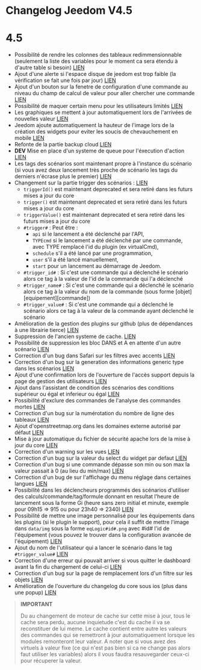 # Changelog Jeedom V4.5

# 4.5

- Possibilité de rendre les colonnes des tableaux redimmensionnable (seulement la liste des variables pour le moment ca sera étendu à d'autre table si besoin) [LIEN](https://github.com/jeedom/core/issues/2499)
- Ajout d'une alerte si l'espace disque de jeedom est trop faible (la vérification se fait une fois par jour) [LIEN](https://github.com/jeedom/core/issues/2438)
- Ajout d'un bouton sur la fenetre de configuration d'une commande au niveau du champ de calcul de valeur pour aller chercher une commande [LIEN](https://github.com/jeedom/core/issues/2776)
- Possibilité de maquer certain menu pour les utilisateurs limités [LIEN](https://github.com/jeedom/core/issues/2651)
- Les graphiques se mettent à jour automatiquement lors de l'arrivées de nouvelles valeur [LIEN](https://github.com/jeedom/core/issues/2749)
- Jeedom ajoute automatiquement la hauteur de l'image lors de la création des widgets pour eviter les soucis de chevauchement en mobile [LIEN](https://github.com/jeedom/core/issues/2539)
- Refonte de la partie backup cloud [LIEN](https://github.com/jeedom/core/issues/2765)
- **DEV** Mise en place d'un systeme de queue pour l'éxecution d'action [LIEN](https://github.com/jeedom/core/issues/2489)
- Les tags des scénarios sont maintenant propre à l'instance du scénario (si vous avez deux lancement très proche de scénario les tags du derniers n'écrase plus le premier) [LIEN](https://github.com/jeedom/core/issues/2763)
- Changement sur la partie trigger des scénarios : [LIEN](https://github.com/jeedom/core/issues/2414)
  - ``triggerId()`` est maintenant deprecated et sera retiré dans les futurs mises a jour du core
  - ``trigger()`` est maintenant deprecated et sera retiré dans les futurs mises a jour du core
  - ``triggerValue()`` est maintenant deprecated et sera retiré dans les futurs mises a jour du core
  - ``#trigger#`` : Peut être :
    - ``api`` si le lancement a été déclenché par l'API,
    - ``TYPEcmd`` si le lancement a été déclenché par une commande, avec TYPE remplacé l'id du plugin (ex virtualCmd),
    - ``schedule`` s'il a été lancé par une programmation,
    - ``user`` s'il a été lancé manuellement,
    - ``start`` pour un lancement au démarrage de Jeedom.
  - ``#trigger_id#`` : Si c'est une commande qui a déclenché le scénario alors ce tag à la valeur de l'id de la commande qui l'a déclenché
  - ``#trigger_name#`` : Si c'est une commande qui a déclenché le scénario alors ce tag à la valeur du nom de la commande (sous forme [objet][equipement][commande])
  - ``#trigger_value#`` : Si c'est une commande qui a déclenché le scénario alors ce tag à la valeur de la commande ayant déclenché le scénario
- Amélioration de la gestion des plugins sur github (plus de dépendances à une librairie tierce) [LIEN](https://github.com/jeedom/core/issues/2567)
- Suppression de l'ancien systeme de cache. [LIEN](https://github.com/jeedom/core/pull/2799)
- Possibilité de suppression les bloc DANS et A en attente d'un autre scénario [LIEN](https://github.com/jeedom/core/pull/2379)
- Correction d'un bug dans Safari sur les filtres avec accents [LIEN](https://github.com/jeedom/core/pull/2754)
- Correction d'un bug sur la generation des informations generic type dans les scénarios [LIEN](https://github.com/jeedom/core/pull/2806)
- Ajout d'une confirmation lors de l'ouverture de l'accès support depuis la page de gestion des utilisateurs [LIEN](https://github.com/jeedom/core/pull/2809)
- Ajout dans l'assistant de condition des scénarios des conditions supérieur ou égal et inferieur ou égal [LIEN](https://github.com/jeedom/core/issues/2810)
- Possibilité d'exclure des commandes de l'analyse des commandes mortes [LIEN](https://github.com/jeedom/core/issues/2812)
- Correction d'un bug sur la numérotation du nombre de ligne des tableaux [LIEN](https://github.com/jeedom/core/commit/0e9e44492e29f7d0842b2c9b3df39d0d98957c83)
- Ajout d'openstreetmap.org dans les domaines externe autorisé par défaut [LIEN](https://github.com/jeedom/core/commit/2d62c64f0bd1958372844f6859ef691f88852422)
- Mise à jour automatique du fichier de sécurité apache lors de la mise à jour du core [LIEN](https://github.com/jeedom/core/issues/2815)
- Correction d'un warning sur les vues [LIEN](https://github.com/jeedom/core/pull/2816)
- Correction d'un bug sur la valeur du select du widget par defaut [LIEN](https://github.com/jeedom/core/pull/2813)
- Correction d'un bug si une commande dépasse son min ou son max la valeur passait à 0 (au lieu du min/max) [LIEN](https://github.com/jeedom/core/issues/2819)
- Correction d'un bug de sur l'affichage du menu réglage dans certaines langues [LIEN](https://github.com/jeedom/core/issues/2821)
- Possibilité dans les déclencheurs programmés des scénarios d'utiliser des calculs/commande/tag/formule donnant en resultat l'heure de lancement sous la forme Gi (heure sans zero initial et minute, exemple pour 09h15 => 915 ou pour 23h40 => 2340) [LIEN](https://github.com/jeedom/core/pull/2808)
- Possibilité de mettre une image personnalisé pour les équipements dans les plugins (si le plugin le support), pour cela il suffit de mettre l'image dans `data/img` sous la forme `eqLogic#id#.png` avec #id# l'id de l'équipement (vous pouvez le trouver dans la configuration avancée de l'équipement) [LIEN](https://github.com/jeedom/core/pull/2802)
- Ajout du nom de l'utilisateur qui a lancer le scénario dans le tag ``#trigger_value#`` [LIEN](https://github.com/jeedom/core/pull/2382)
- Correction d'une erreur qui pouvait arriver si vous quitter le dashboard avant la fin du chargement de celui-ci [LIEN](https://github.com/jeedom/core/pull/2827)
- Correction d'un bug sur la page de remplacement lors d'un filtre sur les objets [LIEN](https://github.com/jeedom/core/issues/2833)
- Amélioration de l'ouverture du changelog du core sous ios (plus dans une popup) [LIEN](https://github.com/jeedom/core/issues/2835)

>**IMPORTANT**
>
> Du au changement de moteur de cache sur cette mise à jour, tous le cache sera perdu, aucune inquietude c'est du cache il va se reconstituer de lui meme. Le cache contient entre autre les valeurs des commandes qui se remettront à jour automatiquement lorsque les modules remonteront leur valeur. A noter que si vous avez des virtuels à valeur fixe (ce qui n'est pas bien si ca ne change pas alors faut utiliser les variables) alors il vous faudra resauvegarder ceux-ci pour récuperer la valeur.